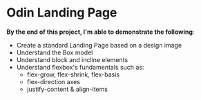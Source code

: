# Odin Landing Page

**By the end of this project, I'm able to demonstrate the following**:
- Create a standard Landing Page based on a design image
- Understand the Box model
- Understand block and incline elements
- Understand flexbox's fundamentals such as:
    - flex-grow, flex-shrink, flex-basis
    - flex-direction axes
    - justify-content & align-items
